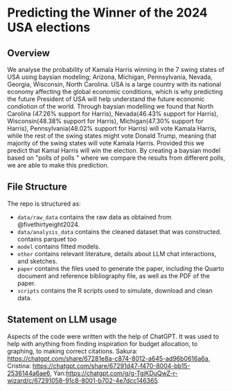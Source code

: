 # Predicting the Winner of the 2024 USA elections

## Overview
We analyse the probability of Kamala Harris winning in the 7 swing states of USA using baysian modeling; Arizona, Michigan, Pennsylvania, Nevada, Georgia, Wisconsin, North Carolina. USA is a large country with its national economy affecting the global economic conditions, which is why predicting the future President of USA will help understand the future economic condiotion of the world. Through baysian modelling we found that North Carolina (47.26% support for Harris), Nevada(46.43% support for Harris), Wisconsin(48.38% support for Harris), Michigan(47.30% support for Harris), Pennsylvania(48.02% support for Harris) will vote Kamala Harris, while the rest of the swing states might vote Donald Trump, meaning that majority of the swing states will vote Kamala Harris. Provided this we predict that Kamal Harris will win the election. By creating a baysian model based on "polls of polls " where we compare the results from different polls, we are able to make this prediction. 

## File Structure

The repo is structured as:

-   `data/raw_data` contains the raw data as obtained from @fivethirtyeight2024.
-   `data/analysis_data` contains the cleaned dataset that was constructed. contains parquet too
-   `model` contains fitted models. 
-   `other` contains relevant literature, details about LLM chat interactions, and sketches.
-   `paper` contains the files used to generate the paper, including the Quarto document and reference bibliography file, as well as the PDF of the paper. 
-   `scripts` contains the R scripts used to simulate, download and clean data.


## Statement on LLM usage

Aspects of the code were written with the help of ChatGPT. It was used to help with anything from finding inspiration for budget allocation, to graphing, to making correct citations. Sakura: https://chatgpt.com/share/67281e8a-c874-8012-a645-ad96b0616a6a, Cristina: https://chatgpt.com/share/67291d47-f470-8004-bb15-2536144a6ae6, Yan:https://chatgpt.com/g/g-TgjKDuQwZ-r-wizard/c/67291058-91c8-8001-b702-4e7dcc146365.
